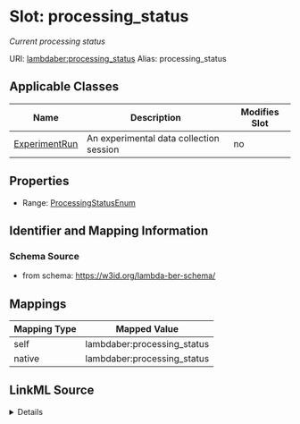 

# Slot: processing_status 


_Current processing status_





URI: [lambdaber:processing_status](https://w3id.org/lambda-ber-schema/processing_status)
Alias: processing_status

<!-- no inheritance hierarchy -->





## Applicable Classes

| Name | Description | Modifies Slot |
| --- | --- | --- |
| [ExperimentRun](ExperimentRun.md) | An experimental data collection session |  no  |






## Properties

* Range: [ProcessingStatusEnum](ProcessingStatusEnum.md)




## Identifier and Mapping Information






### Schema Source


* from schema: https://w3id.org/lambda-ber-schema/




## Mappings

| Mapping Type | Mapped Value |
| ---  | ---  |
| self | lambdaber:processing_status |
| native | lambdaber:processing_status |




## LinkML Source

<details>
```yaml
name: processing_status
description: Current processing status
from_schema: https://w3id.org/lambda-ber-schema/
rank: 1000
alias: processing_status
owner: ExperimentRun
domain_of:
- ExperimentRun
range: ProcessingStatusEnum

```
</details>